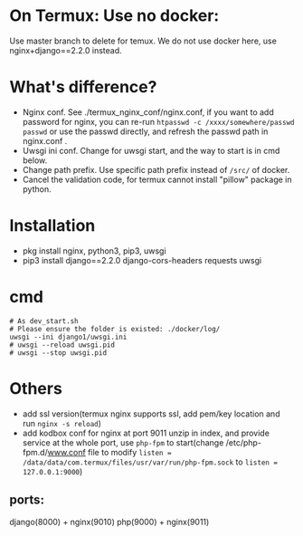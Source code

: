 # On Termux: Use no docker:
Use master branch to delete for temux.
We do not use docker here, use nginx+django==2.2.0 instead.

# What's difference?
- Nginx conf. See ./termux_nginx_conf/nginx.conf, if you want to add password for nginx, you can re-run `htpasswd -c /xxxx/somewhere/passwd passwd` or use the passwd directly, and refresh the passwd path in nginx.conf .
- Uwsgi ini conf. Change for uwsgi start, and the way to start is in cmd below.
- Change path prefix. Use specific path prefix instead of `/src/` of docker.
- Cancel the validation code, for termux cannot install "pillow" package in python.

# Installation
- pkg install nginx, python3, pip3, uwsgi
- pip3 install django==2.2.0 django-cors-headers requests uwsgi

# cmd
```
# As dev_start.sh
# Please ensure the folder is existed: ./docker/log/
uwsgi --ini django1/uwsgi.ini
# uwsgi --reload uwsgi.pid
# uwsgi --stop uwsgi.pid
```

# Others
- add ssl version(termux nginx supports ssl, add pem/key location and run `nginx -s reload`)
- add kodbox conf for nginx at port 9011
unzip in index, and provide service at the whole port, use `php-fpm` to start(change /etc/php-fpm.d/www.conf file to modify `listen = /data/data/com.termux/files/usr/var/run/php-fpm.sock` to `listen = 127.0.0.1:9000`)
## ports:
django(8000) + nginx(9010)
php(9000) + nginx(9011)
